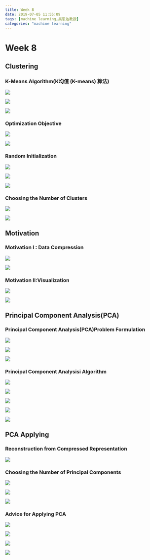 ```yaml
---
title: Week 8
date: 2019-07-05 11:55:09
tags: [machine learning,吴恩达教授]
categories: "machine learning"
---
```


# Week 8

## Clustering

### K-Means Algorithm(K均值 (K-means) 算法)

![](https://raw.githubusercontent.com/catwithtudou/photo/master/20190704185228.png)

![](https://raw.githubusercontent.com/catwithtudou/photo/master/20190704185326.png)

![](https://raw.githubusercontent.com/catwithtudou/photo/master/20190704185347.png)

### Optimization Objective

![](https://raw.githubusercontent.com/catwithtudou/photo/master/20190704190747.png)

![](https://raw.githubusercontent.com/catwithtudou/photo/master/20190704190813.png)

### Random Initialization

![](https://raw.githubusercontent.com/catwithtudou/photo/master/20190704192123.png)

  ![](https://raw.githubusercontent.com/catwithtudou/photo/master/20190704192147.png)

![](https://raw.githubusercontent.com/catwithtudou/photo/master/20190704192225.png)

### Choosing the Number of Clusters

![](https://raw.githubusercontent.com/catwithtudou/photo/master/20190704193223.png)

![](https://raw.githubusercontent.com/catwithtudou/photo/master/20190704193244.png)

## Motivation

### Motivation I : Data Compression

![](https://raw.githubusercontent.com/catwithtudou/photo/master/20190705101946.png)

![](https://raw.githubusercontent.com/catwithtudou/photo/master/20190705102010.png)

### Motivation II:Visualization

![](https://raw.githubusercontent.com/catwithtudou/photo/master/20190705102729.png)

![](https://raw.githubusercontent.com/catwithtudou/photo/master/20190705102811.png)

## Principal Component Analysis(PCA)

### Principal Component Analysis(PCA)Problem Formulation

![](https://raw.githubusercontent.com/catwithtudou/photo/master/20190705104556.png)

![](https://raw.githubusercontent.com/catwithtudou/photo/master/20190705104621.png)

![](https://raw.githubusercontent.com/catwithtudou/photo/master/20190705104653.png)

### Principal Component Analysisi Algorithm

![](https://raw.githubusercontent.com/catwithtudou/photo/master/20190705110512.png)

![](https://raw.githubusercontent.com/catwithtudou/photo/master/20190705110545.png)

![](https://raw.githubusercontent.com/catwithtudou/photo/master/20190705110640.png)



![](https://raw.githubusercontent.com/catwithtudou/photo/master/20190705111007.png)

![](https://raw.githubusercontent.com/catwithtudou/photo/master/20190705110756.png)

## PCA Applying

### Reconstruction from Compressed Representation

![](https://raw.githubusercontent.com/catwithtudou/photo/master/20190705112449.png)

### Choosing the Number of Principal Components

![](https://raw.githubusercontent.com/catwithtudou/photo/master/20190705113756.png)

![](https://raw.githubusercontent.com/catwithtudou/photo/master/20190705113824.png)

![](https://raw.githubusercontent.com/catwithtudou/photo/master/20190705113852.png)

### Advice for Applying PCA

![](https://raw.githubusercontent.com/catwithtudou/photo/master/20190705115256.png)

![](https://raw.githubusercontent.com/catwithtudou/photo/master/20190705115322.png)

![](https://raw.githubusercontent.com/catwithtudou/photo/master/20190705115358.png)

![](https://raw.githubusercontent.com/catwithtudou/photo/master/20190705115430.png)